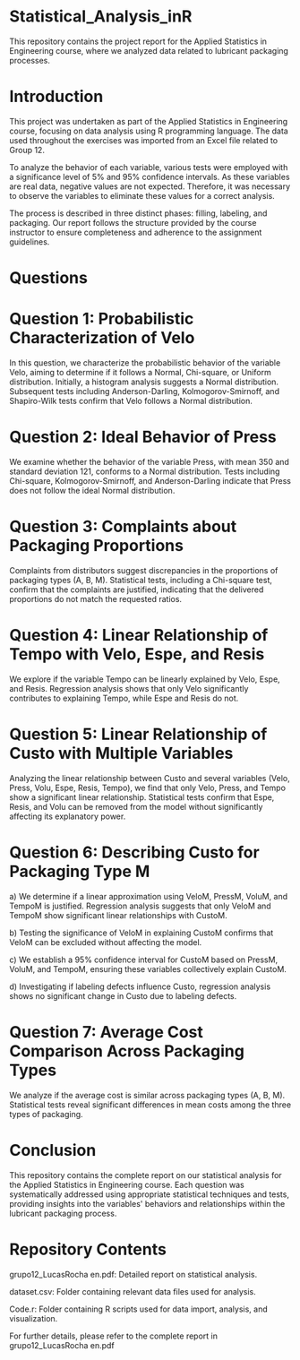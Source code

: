 # Statistical_Analysis_inR
This repository contains the project report for the Applied Statistics in Engineering course, where we analyzed data related to lubricant packaging processes.

# Introduction
This project was undertaken as part of the Applied Statistics in Engineering course, focusing on data analysis using R programming language. The data used throughout the exercises was imported from an Excel file related to Group 12.

To analyze the behavior of each variable, various tests were employed with a significance level of 5% and 95% confidence intervals. As these variables are real data, negative values are not expected. Therefore, it was necessary to observe the variables to eliminate these values for a correct analysis.

The process is described in three distinct phases: filling, labeling, and packaging. Our report follows the structure provided by the course instructor to ensure completeness and adherence to the assignment guidelines.

# Questions
# Question 1: Probabilistic Characterization of Velo
In this question, we characterize the probabilistic behavior of the variable Velo, aiming to determine if it follows a Normal, Chi-square, or Uniform distribution. Initially, a histogram analysis suggests a Normal distribution. Subsequent tests including Anderson-Darling, Kolmogorov-Smirnoff, and Shapiro-Wilk tests confirm that Velo follows a Normal distribution.

# Question 2: Ideal Behavior of Press
We examine whether the behavior of the variable Press, with mean 350 and standard deviation 121, conforms to a Normal distribution. Tests including Chi-square, Kolmogorov-Smirnoff, and Anderson-Darling indicate that Press does not follow the ideal Normal distribution.

# Question 3: Complaints about Packaging Proportions
Complaints from distributors suggest discrepancies in the proportions of packaging types (A, B, M). Statistical tests, including a Chi-square test, confirm that the complaints are justified, indicating that the delivered proportions do not match the requested ratios.

# Question 4: Linear Relationship of Tempo with Velo, Espe, and Resis
We explore if the variable Tempo can be linearly explained by Velo, Espe, and Resis. Regression analysis shows that only Velo significantly contributes to explaining Tempo, while Espe and Resis do not.

# Question 5: Linear Relationship of Custo with Multiple Variables
Analyzing the linear relationship between Custo and several variables (Velo, Press, Volu, Espe, Resis, Tempo), we find that only Velo, Press, and Tempo show a significant linear relationship. Statistical tests confirm that Espe, Resis, and Volu can be removed from the model without significantly affecting its explanatory power.

# Question 6: Describing Custo for Packaging Type M
a) We determine if a linear approximation using VeloM, PressM, VoluM, and TempoM is justified. Regression analysis suggests that only VeloM and TempoM show significant linear relationships with CustoM.

b) Testing the significance of VeloM in explaining CustoM confirms that VeloM can be excluded without affecting the model.

c) We establish a 95% confidence interval for CustoM based on PressM, VoluM, and TempoM, ensuring these variables collectively explain CustoM.

d) Investigating if labeling defects influence Custo, regression analysis shows no significant change in Custo due to labeling defects.

# Question 7: Average Cost Comparison Across Packaging Types
We analyze if the average cost is similar across packaging types (A, B, M). Statistical tests reveal significant differences in mean costs among the three types of packaging.

# Conclusion
This repository contains the complete report on our statistical analysis for the Applied Statistics in Engineering course. Each question was systematically addressed using appropriate statistical techniques and tests, providing insights into the variables' behaviors and relationships within the lubricant packaging process.

# Repository Contents
grupo12_LucasRocha en.pdf: Detailed report on statistical analysis.

dataset.csv: Folder containing relevant data files used for analysis.

Code.r: Folder containing R scripts used for data import, analysis, and visualization.

For further details, please refer to the complete report in grupo12_LucasRocha en.pdf
